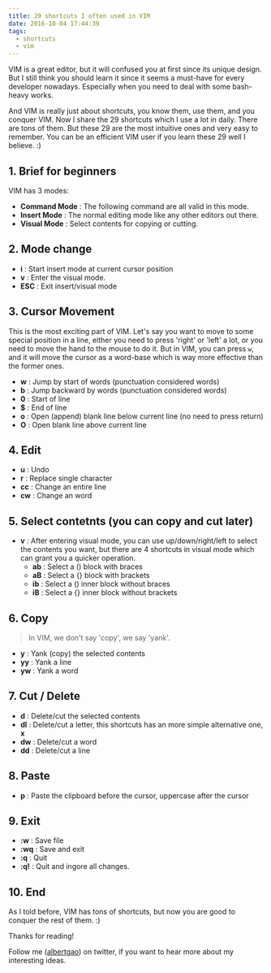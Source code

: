 ```yaml
---
title: 29 shortcuts I often used in VIM
date: 2016-10-04 17:44:39
tags:
  - shortcuts
  - vim
---
```


VIM is a great editor, but it will confused you at first since its unique design. But I still think you should learn it since it seems a must-have for every developer nowadays. Especially when you need to deal with some bash-heavy works.

And VIM is really just about shortcuts, you know them, use them, and you conquer VIM. Now I share the 29 shortcuts which I use a lot in daily. There are tons of them. But these 29 are the most intuitive ones and very easy to remember. You can be an efficient VIM user if you learn these 29 well I believe. :)

<!--more-->

## 1. Brief for beginners

VIM has 3 modes:

- **Command Mode** : The following command are all valid in this mode.
- **Insert Mode** : The normal editing mode like any other editors out there.
- **Visual Mode** : Select contents for copying or cutting.

## 2. Mode change

- **i** : Start insert mode at current cursor position
- **v** : Enter the visual mode.
- **ESC** : Exit insert/visual mode

## 3. Cursor Movement

This is the most exciting part of VIM. Let's say you want to move to some special position in a line, either you need to press 'right' or 'left' a lot, or you need to move the hand to the mouse to do it. But in VIM, you can press `w`, and it will move the cursor as a word-base which is way more effective than the former ones.

- **w** : Jump by start of words (punctuation considered words)
- **b** : Jump backward by words (punctuation considered words)
- **0** : Start of line
- **\$** : End of line
- **o** : Open (append) blank line below current line (no need to press return)
- **O** : Open blank line above current line

## 4. Edit

- **u** : Undo
- **r** : Replace single character
- **cc** : Change an entire line
- **cw** : Change an word

## 5. Select contetnts (you can copy and cut later)

- **v** : After entering visual mode, you can use up/down/right/left to select the contents you want, but there are 4 shortcuts in visual mode which can grant you a quicker operation.
  - **ab** : Select a () block with braces
  - **aB** : Select a {} block with brackets
  - **ib** : Select a () inner block without braces
  - **iB** : Select a {} inner block without brackets

## 6. Copy

> In VIM, we don't say 'copy', we say 'yank'.

- **y** : Yank (copy) the selected contents
- **yy** : Yank a line
- **yw** : Yank a word

## 7. Cut / Delete

- **d** : Delete/cut the selected contents
- **dl** : Delete/cut a letter, this shortcuts has an more simple alternative one, **x**
- **dw** : Delete/cut a word
- **dd** : Delete/cut a line

## 8. Paste

- **p** : Paste the clipboard before the cursor, uppercase after the cursor

## 9. Exit

- **:w** : Save file
- **:wq** : Save and exit
- **:q** : Quit
- **:q!** : Quit and ingore all changes.

## 10. End

As I told before, VIM has tons of shortcuts, but now you are good to conquer the rest of them. :)

Thanks for reading!

Follow me (<a href='https://twitter.com/albertgao' target="_blank" rel="noopener noreferrer">albertgao</a>) on twitter, if you want to hear more about my interesting ideas.
